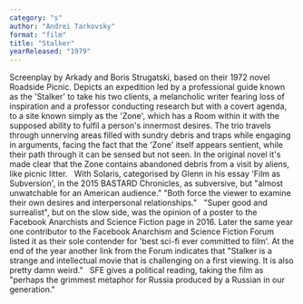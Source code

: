 ```yaml
---
category: "s"
author: "Andrei Tarkovsky"
format: "film"
title: "Stalker"
yearReleased: "1979"
---
```

Screenplay by Arkady and Boris Strugatski, 			based on their 1972 novel Roadside Picnic. Depicts an 			expedition led by a professional guide known as the 'Stalker' to 			take his two clients, a melancholic writer fearing loss of 			inspiration and a professor conducting research but with a covert 			agenda, to a site known simply as the 'Zone', which has a Room 			within it with the supposed ability to fulfil a person's innermost 			desires. The trio travels through unnerving areas filled with sundry 			debris and traps while engaging in arguments, facing the fact that 			the 'Zone' itself appears sentient, while their path through it can 			be sensed but not seen. In the original novel it's made clear that 			the Zone contains abandoned debris from a visit by aliens, like 			picnic litter.
 
With Solaris, categorised by Glenn in his essay 'Film as 			Subversion', in the 2015 BASTARD Chronicles, as 			subversive, but "almost unwatchable for an American audience." 			"Both force the viewer to examine their own desires and 			interpersonal relationships."
 
"Super good and surrealist", but on the slow 			side, was the opinion of a poster to the Facebook Anarchists and 			Science Fiction page in 2016. Later the same year one contributor to 			the Facebook Anarchism and Science Fiction Forum listed it as their 			sole contender for 'best sci-fi ever committed to film'. At the end 			of the year another						link from the Forum indicates that "Stalker is a 			strange and intellectual movie that is challenging on a first 			viewing. It is also pretty damn weird."
 
SFE gives 			a political reading, taking the film as "perhaps the grimmest 			metaphor for Russia produced by a Russian in our generation." 
 